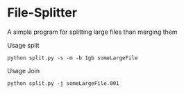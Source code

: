 # File-Splitter
A simple program for splitting large files than merging them


Usage split

```
python split.py -s -m -b 1gb someLargeFile

```

Usage Join

```
python split.py -j someLargeFile.001

```
